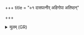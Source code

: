 +++
title = "०१ दासपत्नीर् अहिगोपा अतिष्ठन्"

+++
<details><summary>मूलम् (GR)</summary>

दासपत्नीर् अहिगोपा अतिष्ठन्  
निरुद्धा आपः पणिनेव गावः ।  
अपां बिलम् अपिहितं यद् आसीद्  
वृत्रं जघन्वाꣳ अप तद् ववार ॥
</details>
